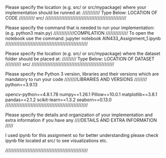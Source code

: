 Please specify the location (e.g. src/ or src/mypackage) 
where your implementation should be runned at:
/////////// Type Below: LOCATION OF CODE //////////
src/
///////////////////////////////////////////////////


Please specify the command that is needed 
to run your implementation:
(e.g. python3 main.py)
/////////////COMPILATION //////////////
To open the notebook use the command: jupyter notebook AIN433_Assignment_1.ipynb
////////////////////////////////////////////////////


Please specify the location (e.g. src/ or src/mypackage)
where the dataset folder should be placed at:
///////// Type Below: LOCATION OF DATASET //////////
src/
////////////////////////////////////////////////////


Please specify the Python 3 version, libraries and
their versions which are mandatory to run your code
////////LIBRARIES AND VERSIONS ////////
python==3.9.13

opencv-python==4.8.1.78
numpy==1.26.1
Pillow==10.0.1
matplotlib==3.8.1
pandas==2.1.2
scikit-learn==1.3.2
seaborn==0.13.0
////////////////////////////////////////////////////


Please specify the details and organization of your
implementation and extra information if you have any
////DETAILS AND EXTRA INFORMATION /////

I used ipynb for this assignment so for better understanding please check ipynb file located at src/
to see visualizations etc.

////////////////////////////////////////////////////
